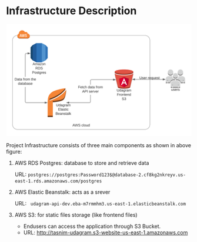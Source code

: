 # Infrastructure Description

![Architecture](architecture_diagram.png)


Project Infrastructure consists of three main components as shown in above figure:

1. AWS RDS Postgres: database to store and retrieve data 

    URL: ``` postgres://postgres:Password123$@database-2.cf8kg2nkreyv.us-east-1.rds.amazonaws.com/postgres ```

2. AWS Elastic Beanstalk: acts as a srever

    URL: ```  udagram-api-dev.eba-m7rmmhm3.us-east-1.elasticbeanstalk.com ```

3. AWS S3: for static files storage (like frontend files)
    * Endusers can access the application through S3 Bucket.
    * URL:  http://tasnim-udagram.s3-website-us-east-1.amazonaws.com 
